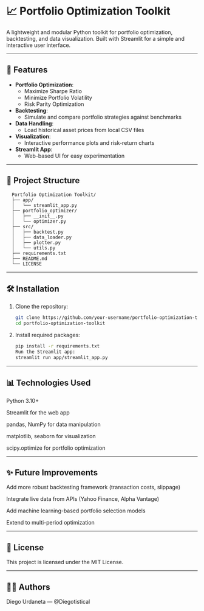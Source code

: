 # 📈 Portfolio Optimization Toolkit

A lightweight and modular Python toolkit for portfolio optimization, backtesting, and data visualization. Built with Streamlit for a simple and interactive user interface.

---

## 🚀 Features

- **Portfolio Optimization**: 
  - Maximize Sharpe Ratio
  - Minimize Portfolio Volatility
  - Risk Parity Optimization
- **Backtesting**:
  - Simulate and compare portfolio strategies against benchmarks
- **Data Handling**:
  - Load historical asset prices from local CSV files
- **Visualization**:
  - Interactive performance plots and risk-return charts
- **Streamlit App**:
  - Web-based UI for easy experimentation

---

## 📂 Project Structure
       
      Portfolio Optimization Toolkit/
      ├── app/
      │   └── streamlit_app.py
      ├── portfolio_optimizer/
      │   ├── __init__.py
      │   └── optimizer.py
      ├── src/
      │   ├── backtest.py
      │   ├── data_loader.py
      │   ├── plotter.py
      │   └── utils.py
      ├── requirements.txt
      ├── README.md
      └── LICENSE

---

## 🛠️ Installation

1. Clone the repository:
   ```bash
   git clone https://github.com/your-username/portfolio-optimization-toolkit.git
   cd portfolio-optimization-toolkit
2. Install required packages:

   ```bash
   pip install -r requirements.txt
   Run the Streamlit app:
   streamlit run app/streamlit_app.py

---

## 📊 Technologies Used
Python 3.10+

Streamlit for the web app

pandas, NumPy for data manipulation

matplotlib, seaborn for visualization

scipy.optimize for portfolio optimization

---

## ✨ Future Improvements
Add more robust backtesting framework (transaction costs, slippage)

Integrate live data from APIs (Yahoo Finance, Alpha Vantage)

Add machine learning-based portfolio selection models

Extend to multi-period optimization

---

## 📜 License
This project is licensed under the MIT License.

---

## 👨‍💻 Authors
Diego Urdaneta — @Diegotistical
